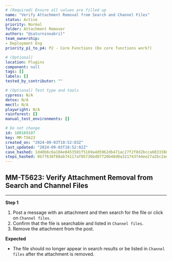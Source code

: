 ```yaml
---
# (Required) Ensure all values are filled up
name: "Verify Attachment Removal from Search and Channel Files"
status: Active
priority: Normal
folder: Attachment Remover
authors: "@saturninoabril"
team_ownership: 
- Deployment Eng
priority_p1_to_p4: P2 - Core Functions (Do core functions work?)

# (Optional)
location: Plugins
component: null
tags: []
labels: []
tested_by_contributor: ""

# (Optional) Test type and tools
cypress: N/A
detox: N/A
mmctl: N/A
playwright: N/A
rainforest: []
manual_test_environments: []

# Do not change
id: 180169107
key: MM-T5623
created_on: "2024-09-03T10:52:03Z"
last_updated: "2024-09-03T18:52:02Z"
case_hashed: 1d40b6c6a104e8453501f5169a4d5962db471ac27f2f8d2bcca603338819fbedf36abf11cf4ee5f2903c73ef867238e9
steps_hashed: 0b77638f88ab74117af05736bd87720b48d0a321743744ee27a2bc2aef424b8eaff856dc7d1d629ec870019d53cd0f25
---
```


<!-- (Auto-generated) Based on frontmatter's "key" and "name" -->

## MM-T5623: Verify Attachment Removal from Search and Channel Files

---

**Step 1**

1. Post a message with an attachment and then search for the file or click on `Channel files`.
2. Confirm that the file is searchable and listed in `Channel files`.
3. Remove the attachment from the post.

**Expected**

- The file should no longer appear in search results or be listed in `Channel files` after the attachment is removed.
